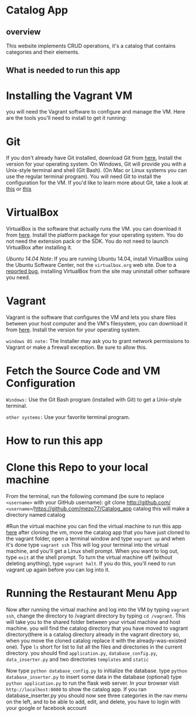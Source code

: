 # Catalog App
## overview
This website implements CRUD operations, it's a catalog that contains categories and their elements.

## What is needed to run this app
# Installing the Vagrant VM
you will need the Vagrant software to configure and manage the VM. Here are the tools you'll need to install to get it running:
# Git
If you don't already have Git installed, download Git from [here](https://git-scm.com/downloads), Install the version for your operating system.
On Windows, Git will provide you with a Unix-style terminal and shell (Git Bash). (On Mac or Linux systems you can use the regular terminal program).
You will need Git to install the configuration for the VM. If you'd like to learn more about Git, take a look at [this](https://try.github.io/levels/1/challenges/1) or [this](https://www.atlassian.com/git/tutorials)

# VirtualBox
VirtualBox is the software that actually runs the VM. you can download it from [here](https://www.virtualbox.org/wiki/Downloads).
Install the platform package for your operating system. You do not need the extension pack or the SDK. You do not need to launch VirtualBox after installing it.

_Ubuntu 14.04 Note_: If you are running Ubuntu 14.04, install VirtualBox using the Ubuntu Software Center, not the `virtualbox.org` web site. Due to a [reported bug](https://ubuntuforums.org/showthread.php?t=2227131), installing VirtualBox from the site may uninstall other software you need.

# Vagrant
Vagrant is the software that configures the VM and lets you share files between your host computer and the VM's filesystem, you can download it from [here](https://www.vagrantup.com/downloads.html). Install the version for your operating system.

`windows OS note:` The Installer may ask you to grant network permissions to Vagrant or make a firewall exception. Be sure to allow this.

# Fetch the Source Code and VM Configuration
`Windows:`  Use the Git Bash program (installed with Git) to get a Unix-style terminal.

`other systems:` Use your favorite terminal program.

# How to run this app
# Clone this Repo to your local machine
From the terminal, run the following command (be sure to replace `<username>` with your GitHub username):
git clone http://github.com/ `<username>`/https://github.com/mezo77/Catalog_app catalog
this will make a directory named catalog

#Run the virtual machine
you can find the virtual machine to run this app [here](https://github.com/udacity/fullstack-nanodegree-vm)
after cloning the vm, move the catalog app that you have just cloned to the vagrant folder,
open a terminal window and type `vagrant up` and when it's done type `vagrant ssh` This will log your terminal into the virtual machine, and you'll get a Linux shell prompt. When you want to log out, type `exit` at the shell prompt. To turn the virtual machine off (without deleting anything), type `vagrant halt`. If you do this, you'll need to run vagrant up again before you can log into it.

# Running the Restaurant Menu App
Now after running the virtual machine and log into the VM by typing `vagrant ssh`, change the directory to /vagrant  directory by typing `cd /vagrant`. This will take you to the shared folder between your virtual machine and host machine.
you will find the catalog directory that you have moved to vagrant directory(there is a catalog directory already in the vagrant directory so, when you move the cloned catalog replace it with the already-was-existed one). Type `ls` short for list to list all the files and directories in the current directory.
you should find `application.py`, `database_config.py`, `data_inserter.py` and two directories `templates` and `static`

Now type `python database_config.py` to initialize the database.
type `python database_inserter.py` to insert some data in the database (optional)
type `python application.py` to run the flask web server. In your browser visit `http://localhost:8000` to show the catalog app.
If you ran database_inserter.py you should now see three categories in the nav menu on the left, and to be able to add, edit, and delete, you have to login with your google or facebook account
